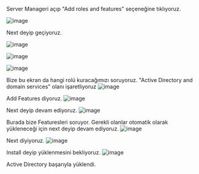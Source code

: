 Server Manageri açıp "Add roles and features" seçeneğine tıklıyoruz.

![image](https://github.com/ugurcomptech/windows-server/assets/133202238/129fef92-5f23-47a0-8c0b-43ec1f87537c)



Next deyip geçiyoruz.

![image](https://github.com/ugurcomptech/windows-server/assets/133202238/93b2dca8-96d6-4024-8400-ebbc5904bdaa)

![image](https://github.com/ugurcomptech/windows-server/assets/133202238/f7d8313d-4b9c-44f7-8c0d-f796280333a8)

![image](https://github.com/ugurcomptech/windows-server/assets/133202238/e379378b-bf49-429d-9511-00d6e1007823)


Bize bu ekran da hangi rolü kuracağımızı soruyoruz. "Active Directory and domain services" olanı işaretliyoruz
![image](https://github.com/ugurcomptech/windows-server/assets/133202238/cc62b5d6-0cbb-4696-8180-67685c288836)

Add Features diyoruz.
![image](https://github.com/ugurcomptech/windows-server/assets/133202238/1a255aea-093b-4dfd-aa4e-05355c3f2eeb)

Next deyip devam ediyoruz.
![image](https://github.com/ugurcomptech/windows-server/assets/133202238/e9fb72d8-20d5-4a25-92a6-a8d9498e411f)


Burada bize Featuresleri soruyor. Gerekli olanlar otomatik olarak yükleneceği için next deyip devam ediyoruz.
![image](https://github.com/ugurcomptech/windows-server/assets/133202238/35787ed5-e145-4bac-ae85-5c9a6c19c9fe)


Next diyiyoruz.
![image](https://github.com/ugurcomptech/windows-server/assets/133202238/87a4bfe4-1cb2-4a9b-ba6d-c8f6901520f8)

Install deyip yüklenmesini bekliyoruz.
![image](https://github.com/ugurcomptech/windows-server/assets/133202238/b6f11f74-6527-4dc0-965a-f2d0c7d53681)

Active Directory başarıyla yüklendi.

